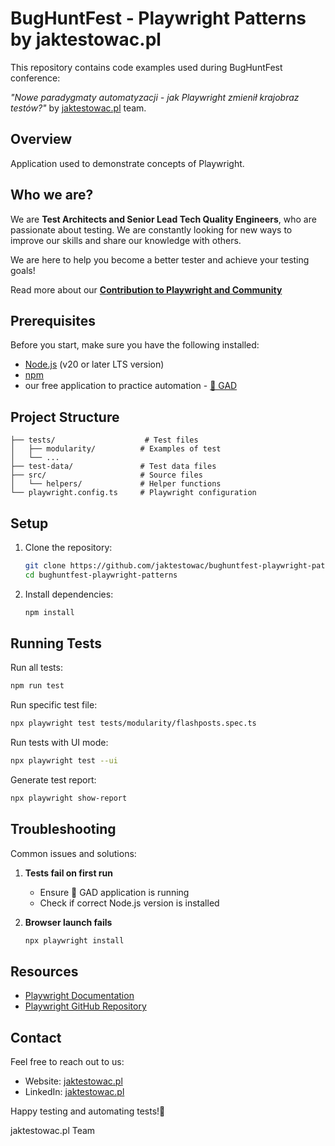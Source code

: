 # BugHuntFest - Playwright Patterns by jaktestowac.pl

This repository contains code examples used during BugHuntFest conference:

_"Nowe paradygmaty automatyzacji - jak Playwright zmienił krajobraz testów?"_
by [jaktestowac.pl](jaktestowac.pl) team.

## Overview

Application used to demonstrate concepts of Playwright.

## Who we are?

We are **Test Architects and Senior Lead Tech Quality Engineers**, who are passionate about testing.
We are constantly looking for new ways to improve our skills and share our knowledge with others.

We are here to help you become a better tester and achieve your testing goals!

Read more about our **[Contribution to Playwright and Community](https://jaktestowac.pl/contribution-playwright/)**

## Prerequisites

Before you start, make sure you have the following installed:

- [Node.js](https://nodejs.org) (v20 or later LTS version)
- [npm](https://www.npmjs.com/)
- our free application to practice automation - [🦎 GAD](https://github.com/jaktestowac/gad-gui-api-demo)

## Project Structure

```
├── tests/                    # Test files
│   ├── modularity/          # Examples of test
│   └── ...
├── test-data/               # Test data files
├── src/                     # Source files
│   └── helpers/             # Helper functions
└── playwright.config.ts     # Playwright configuration
```

## Setup

1. Clone the repository:

   ```bash
   git clone https://github.com/jaktestowac/bughuntfest-playwright-patterns.git
   cd bughuntfest-playwright-patterns
   ```

2. Install dependencies:

   ```bash
   npm install
   ```

## Running Tests

Run all tests:

```bash
npm run test
```

Run specific test file:

```bash
npx playwright test tests/modularity/flashposts.spec.ts
```

Run tests with UI mode:

```bash
npx playwright test --ui
```

Generate test report:

```bash
npx playwright show-report
```

## Troubleshooting

Common issues and solutions:

1. **Tests fail on first run**

   - Ensure 🦎 GAD application is running
   - Check if correct Node.js version is installed

2. **Browser launch fails**
   ```bash
   npx playwright install
   ```

## Resources

- [Playwright Documentation](https://playwright.dev/docs/intro)
- [Playwright GitHub Repository](https://github.com/microsoft/playwright)

## Contact

Feel free to reach out to us:

- Website: [jaktestowac.pl](https://jaktestowac.pl)
- LinkedIn: [jaktestowac.pl](https://www.linkedin.com/company/jaktestowac/)

Happy testing and automating tests!🚀

jaktestowac.pl Team
